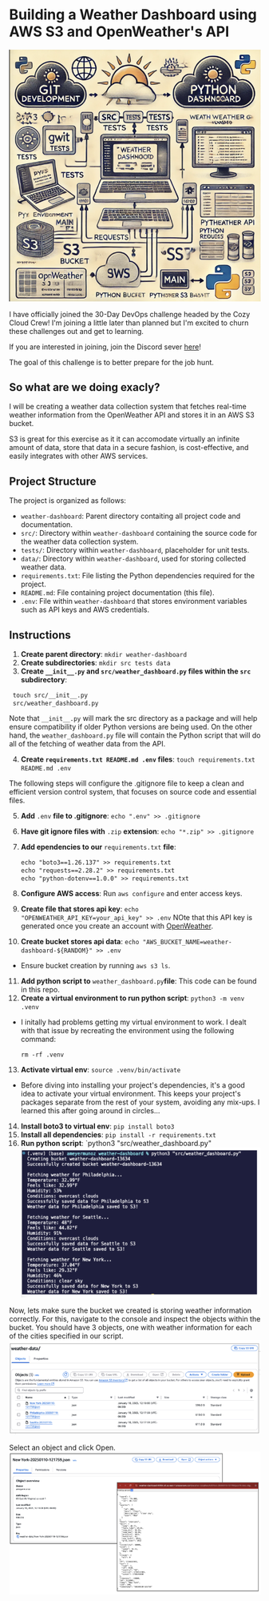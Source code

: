 # Building a Weather Dashboard using AWS S3 and OpenWeather's API


![Weather Dashboard Diagram](./diagram.png)

I have officially joined the 30-Day DevOps challenge headed by the Cozy Cloud Crew! I'm joining a little later than planned but I'm excited to churn these challenges out and get to learning. 

If you are interested in joining, join the Discord sever [here](https://lnkd.in/gjBFNSwJ)!

The goal of this challenge is to better prepare for the job hunt.

## So what are we doing exacly?
I will be creating a weather data collection system that fetches real-time weather information from the OpenWeather API and stores it in an AWS S3 bucket. 

S3 is great for this exercise as it it can accomodate virtually an infinite amount of data, store that data in a secure fashion, is cost-effective, and easily integrates with other AWS services. 


## Project Structure

The project is organized as follows:
- `weather-dashboard`: Parent directory contaiting all project code and documentation.
- `src/`: Directory within `weather-dashboard` containing the source code for the weather data collection system.
- `tests/`: Directory within `weather-dashboard`, placeholder for unit tests.
- `data/`: Directory within `weather-dashboard`, used for storing collected weather data.
- `requirements.txt`: File listing the Python dependencies required for the project.
- `README.md`: File containing project documentation (this file). 
- `.env`: File within `weather-dashboard` that stores environment variables such as API keys and AWS credentials.

## Instructions

1. **Create parent directory**: `mkdir weather-dashboard`
2. **Create subdirectories**: `mkdir src tests data`
3. **Create `__init__.py` and `src/weather_dashboard.py` files within the `src` subdirectory**: 
  ```
   touch src/__init__.py
   src/weather_dashboard.py
   ```
   

Note that `__init__.py` will mark the src directory as a package and will help ensure compatibility if older Python versions are being used. On the other hand, the `weather_dashboard.py` file will contain the Python script that will do all of the fetching of weather data from the API. 

4. **Create `requirements.txt README.md .env` files**: `touch requirements.txt README.md .env`

The following steps will configure the .gitignore file to keep a clean and efficient version control system, that focuses on source code and essential files.

5. **Add** `.env` **file to .gitignore**: `echo ".env" >> .gitignore`
6. **Have git ignore files with** `.zip` **extension**: `echo "*.zip" >> .gitignore`

7. **Add ependencies to our** `requirements.txt` **file**: 
      ```
   echo "boto3==1.26.137" >> requirements.txt
      echo "requests==2.28.2" >> requirements.txt
      echo "python-dotenv==1.0.0" >> requirements.txt
   ```
   
8. **Configure AWS access**: Run `aws configure` and enter access keys.
9. **Create file that stores api key**: `echo "OPENWEATHER_API_KEY=your_api_key" >> .env`
NOte that this API key is generated once you create an account with [OpenWeather](https://openweathermap.org/api). 
10. **Create bucket stores api data**: `echo "AWS_BUCKET_NAME=weather-dashboard-${RANDOM}" >> .env`
* Ensure bucket creation by running `aws s3 ls`.
11. **Add python script to** `weather_dashboard.py`**file**: This code can be found in this repo. 
12. **Create a virtual environment to run python script**: 
`python3 -m venv .venv`

* I initally had problems getting my virtual environment to work. I dealt with that issue by recreating the environment using the following command: 
    ```
   rm -rf .venv
   ```
 
13. **Activate virtual env**: `source .venv/bin/activate`
* Before diving into installing your project's dependencies, it's a good idea to activate your virtual environment. This keeps your project's packages separate from the rest of your system, avoiding any mix-ups. I learned this after going around in circles...
14. **Install boto3 to virtual env**: `pip install boto3`
15. **Install all dependencies**: `pip install -r requirements.txt`
16. **Run python script**: `python3 "src/weather_dashboard.py"
![Script Output](./script-output.png)

Now, lets make sure the bucket we created is storing weather information correctly. For this, navigate to the console and inspect the objects within the bucket. You should have 3 objects, one with weather information for each of the cities specified in our script. 
![Object](./objects.png)


Select an object and click Open. 
![Cities](./cities-json.png)






   
   
   



